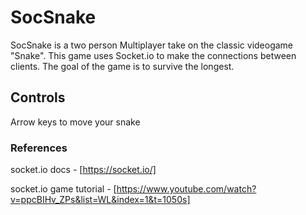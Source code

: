 # SocSnake

SocSnake is a two person Multiplayer take on the classic videogame "Snake". This game uses Socket.io to make the connections between clients. The goal of the game is to survive the longest.

## Controls 

Arrow keys to move your snake

### References

socket.io docs - [https://socket.io/]

socket.io game tutorial - [https://www.youtube.com/watch?v=ppcBIHv_ZPs&list=WL&index=1&t=1050s]